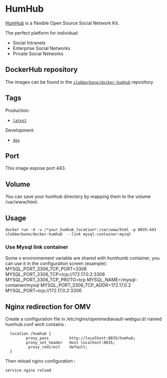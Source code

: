 # HumHub
[HumHub](https://www.humhub.org) is a flexible Open Source Social Network Kit.

The perfect platform for individual:
* Social Intranets
* Enterprise Social Networks
* Private Social Networks

## DockerHub repository
The images can be found in the [`slobberbone/docker-humhub`](https://hub.docker.com/r/slobberbone/docker-humhub/)
repository.

## Tags
Production:
- [`latest`](humhub/README.md)

Development:
- [`dev`](humhub-dev/README.md)

## Port

This image expose port 443.

## Volume

You can save your humhub directory by mapping them to the volume /var/www/html.

## Usage
```
docker run -d -v /*your_humhub_location*:/var/www/html -p 8035:443 slobberbone/docker-humhub  --link mysql-container:mysql
```
    
### Use Mysql link container

Some o environnement variable are shared with humhumb container, you can use it in the configuraiton screen (example):
MYSQL_PORT_3306_TCP_PORT=3306
MYSQL_PORT_3306_TCP=tcp://172.17.0.2:3306
MYSQL_PORT_3306_TCP_PROTO=tcp
MYSQL_NAME=/mysql-container/mysql
MYSQL_PORT_3306_TCP_ADDR=172.17.0.2
MYSQL_PORT=tcp://172.17.0.2:3306

## Nginx redirection for OMV

Create a configuration file in /etc/nginx/openmediavault-webgui.d/ named humhub.conf wich contains :
```
  location /humhub {
         proxy_pass         http://localhost:8035/humhub;
         proxy_set_header   Host localhost:8035;
          proxy_redirect    default;
  }
```
Then reload nginx configuration :
```
service nginx reload
```
